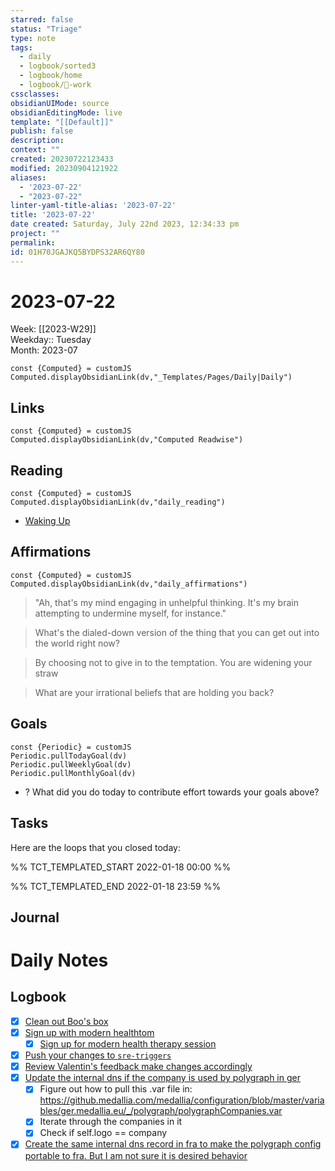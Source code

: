 ```yaml
---
starred: false
status: "Triage"
type: note
tags:
  - daily
  - logbook/sorted3
  - logbook/home
  - logbook/👔-work
cssclasses: 
obsidianUIMode: source
obsidianEditingMode: live
template: "[[Default]]"
publish: false
description: 
context: ""
created: 20230722123433
modified: 20230904121922
aliases:
  - '2023-07-22'
  - "2023-07-22"
linter-yaml-title-alias: '2023-07-22'
title: '2023-07-22'
date created: Saturday, July 22nd 2023, 12:34:33 pm
project: ""
permalink: 
id: 01H70JGAJKQ5BYDPS32AR6QY80
---
```


# 2023-07-22

Week: [[2023-W29]]  
Weekday:: Tuesday  
Month: 2023-07

```dataviewjs
const {Computed} = customJS
Computed.displayObsidianLink(dv,"_Templates/Pages/Daily|Daily")
```

## Links

```dataviewjs
const {Computed} = customJS
Computed.displayObsidianLink(dv,"Computed Readwise")
```

## Reading

```dataviewjs
const {Computed} = customJS
Computed.displayObsidianLink(dv,"daily_reading")
```
- [Waking Up]( https://read.readwise.io/read/01gjr2j724698ts9z7mbyxz63z)


## Affirmations

```dataviewjs
const {Computed} = customJS
Computed.displayObsidianLink(dv,"daily_affirmations")
```

> "Ah, that's my mind engaging in unhelpful thinking. It's my brain attempting to undermine myself, for instance."

> What's the dialed-down version of the thing that you can get out into the world right now?

> By choosing not to give in to the temptation. You are widening your straw

> What are your irrational beliefs that are holding you back?

## Goals

```dataviewjs
const {Periodic} = customJS
Periodic.pullTodayGoal(dv)
Periodic.pullWeeklyGoal(dv)
Periodic.pullMonthlyGoal(dv)
```
- ? What did you do today to contribute effort towards your goals above?

## Tasks

Here are the loops that you closed today:

%% TCT_TEMPLATED_START 2022-01-18 00:00 %%

%% TCT_TEMPLATED_END 2022-01-18 23:59 %%

## Journal



# Daily Notes


## Logbook
- [x] [Clean out Boo's box](things:///show?id=M3eskja9tu9KLDZvyrFkQK)
- [x] [Sign up with modern healthtom](things:///show?id=B5jtodZKJrMj5MF32EnrkK)
	- [x] [Sign up for modern health therapy session](things:///show?id=8tHA5dtmhPuxdrqZRHEAPo)
- [x] [Push your changes to `sre-triggers`](things:///show?id=QADo2LrYkbaATcP6o4DXRc)
- [x] [Review Valentin's feedback make changes accordingly](things:///show?id=96kPMoKhKc3zdcATJC1GYX)
- [x] [Update the internal dns if the company is used by polygraph in ger](things:///show?id=AoxdSJXpKXWYKCGz8d8eMT)
	- [x] Figure out how to pull this .var file in: <https://github.medallia.com/medallia/configuration/blob/master/variables/ger.medallia.eu/_/polygraph/polygraphCompanies.var>
	- [x] Iterate through the companies in it
	- [x] Check if self.logo == company
- [x] [Create the same internal dns record in fra to make the polygraph config portable to fra. But I am not sure it is desired behavior](things:///show?id=Vg3sG6kwKs6ke3jtXHerk3)
